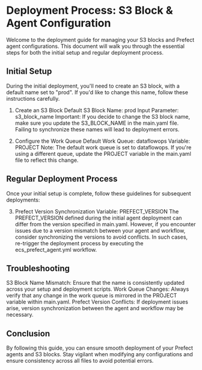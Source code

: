 # Deployment Process: S3 Block & Agent Configuration
Welcome to the deployment guide for managing your S3 blocks and Prefect agent configurations. This document will walk you through the essential steps for both the initial setup and regular deployment process.

## Initial Setup
During the initial deployment, you'll need to create an S3 block, with a default name set to "prod". If you'd like to change this name, follow these instructions carefully.

1. Create an S3 Block
Default S3 Block Name: prod
Input Parameter: s3_block_name
Important: If you decide to change the S3 block name, make sure you update the S3_BLOCK_NAME in the main.yaml file. Failing to synchronize these names will lead to deployment errors.

2. Configure the Work Queue
Default Work Queue: dataflowops
Variable: PROJECT
Note: The default work queue is set to dataflowops. If you're using a different queue, update the PROJECT variable in the main.yaml file to reflect this change.

## Regular Deployment Process
Once your initial setup is complete, follow these guidelines for subsequent deployments:

3. Prefect Version Synchronization
Variable: PREFECT_VERSION
The PREFECT_VERSION defined during the initial agent deployment can differ from the version specified in main.yaml. However, if you encounter issues due to a version mismatch between your agent and workflow, consider synchronizing the versions to avoid conflicts. In such cases, re-trigger the deployment process by executing the ecs_prefect_agent.yml workflow.

## Troubleshooting
S3 Block Name Mismatch: Ensure that the name is consistently updated across your setup and deployment scripts.
Work Queue Changes: Always verify that any change in the work queue is mirrored in the PROJECT variable within main.yaml.
Prefect Version Conflicts: If deployment issues arise, version synchronization between the agent and workflow may be necessary.

## Conclusion
By following this guide, you can ensure smooth deployment of your Prefect agents and S3 blocks. Stay vigilant when modifying any configurations and ensure consistency across all files to avoid potential errors.

